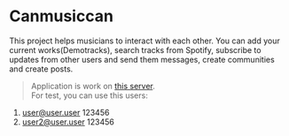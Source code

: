 #  Canmusiccan
This project helps musicians to interact with each other.
You can add your current works(Demotracks), search tracks from Spotify, subscribe to updates from other users and send them messages, create сommunities and create posts.<br>
> Application is work on [this server](http://167.99.45.238/).<br>
For test, you can use this users: 
1. user@user.user 123456
2. user2@user.user 123456

